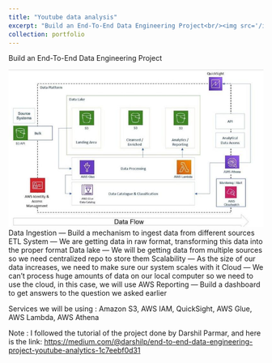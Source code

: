 ```yaml
---
title: "Youtube data analysis"
excerpt: "Build an End-To-End Data Engineering Project<br/><img src='/images/youtube.png'>"
collection: portfolio
---
```


Build an End-To-End Data Engineering Project

<img src='/images/youtube.png'>
Data Ingestion — Build a mechanism to ingest data from different sources
ETL System — We are getting data in raw format, transforming this data into the proper format
Data lake — We will be getting data from multiple sources so we need centralized repo to store them
Scalability — As the size of our data increases, we need to make sure our system scales with it
Cloud — We can’t process huge amounts of data on our local computer so we need to use the cloud, in this case, we will use AWS
Reporting — Build a dashboard to get answers to the question we asked earlier

Services we will be using : Amazon S3, AWS IAM, QuickSight, AWS Glue, AWS Lambda, AWS Athena

Note : I followed the tutorial of the project done by Darshil Parmar, and here is the link: https://medium.com/@darshilp/end-to-end-data-engineering-project-youtube-analytics-1c7eebf0d31



